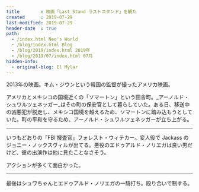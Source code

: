 ```yaml
---
title        : 映画「Last Stand ラストスタンド」を観た
created      : 2019-07-29
last-modified: 2019-07-29
header-date  : true
path:
  - /index.html Neo's World
  - /blog/index.html Blog
  - /blog/2019/index.html 2019年
  - /blog/2019/07/index.html 07月
hidden-info:
  - original-blog: El Mylar
---
```


2013年の映画。キム・ジウンという韓国の監督が撮ったアメリカ映画。

アメリカとメキシコの国境近くの「ソマートン」という田舎町。_アーノルド・シュワルツェネッガー_はその町の保安官として暮らしていた。ある日、移送中の凶悪犯が脱走し、メキシコ国境を越えるため、ソマートンに踏み込もうとしていた。町の平和を守るため、アーノルド・シュワルツェネッガーが立ち上がる。

---

いつもどおりの「FBI 捜査官」フォレスト・ウィテカー。変人役で Jackass のジョニー・ノックスヴィルが出てる。悪役のエドゥアルド・ノリエガは良い男だけど、彼の出演作は他に見たことなさそう。

アクションが多くて面白かった。

---

最後はシュワちゃんとエドゥアルド・ノリエガの一騎打ち。殴り合いで制する。

